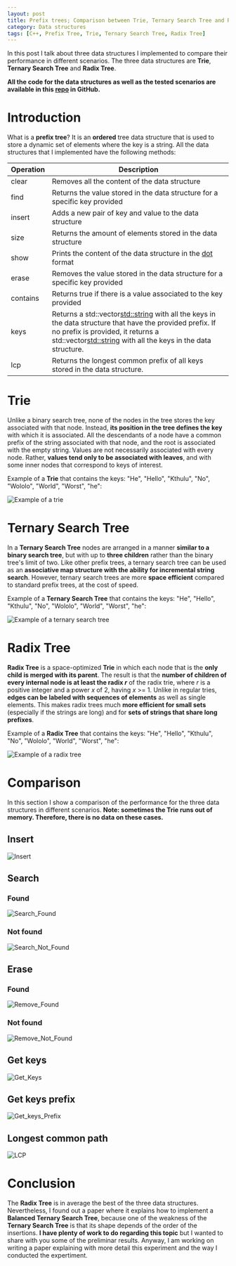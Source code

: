 ```yaml
---
layout: post
title: Prefix trees; Comparison between Trie, Ternary Search Tree and Radix Tree
category: Data structures
tags: [C++, Prefix Tree, Trie, Ternary Search Tree, Radix Tree]
---
```


In this post I talk about three data structures I implemented to compare their performance in different scenarios. The three data structures are **Trie**, **Ternary Search Tree** and **Radix Tree**.

**All the code for the data structures as well as the tested scenarios are available in this [repo](https://github.com/maitesin/tries.git) in GitHub.**


# Introduction

What is a **prefix tree**? It is an **ordered** tree data structure that is used to store a dynamic set of elements where the key is a string. All the data structures that I implemented have the following methods:

Operation|Description
---------|-----------
clear|Removes all the content of the data structure
find|Returns the value stored in the data structure for a specific key provided
insert|Adds a new pair of key and value to the data structure
size|Returns the amount of elements stored in the data structure
show|Prints the content of the data structure in the [dot](https://en.wikipedia.org/wiki/DOT_(graph_description_language)) format
erase|Removes the value stored in the data structure for a specific key provided
contains|Returns true if there is a value associated to the key provided
keys|Returns a std::vector<std::string> with all the keys in the data structure that have the provided prefix. If no prefix is provided, it returns a std::vector<std::string> with all the keys in the data structure.
lcp|Returns the longest common prefix of all keys stored in the data structure.


# Trie

Unlike a binary search tree, none of the nodes in the tree stores the key associated with that node. Instead, **its position in the tree defines the key** with which it is associated. All the descendants of a node have a common prefix of the string associated with that node, and the root is associated with the empty string. Values are not necessarily associated with every node. Rather, **values tend only to be associated with leaves**, and with some inner nodes that correspond to keys of interest.

Example of a **Trie** that contains the keys: "He", "Hello", "Kthulu", "No", "Wololo", "World", "Worst", "he":

![Example of a trie](https://raw.githubusercontent.com/maitesin/tries/master/trie/trie.png)


# Ternary Search Tree

In a **Ternary Search Tree** nodes are arranged in a manner **similar to a binary search tree**, but with up to **three children** rather than the binary tree's limit of two. Like other prefix trees, a ternary search tree can be used as an **associative map structure with the ability for incremental string search**. However, ternary search trees are more **space efficient** compared to standard prefix trees, at the cost of speed.

Example of a **Ternary Search Tree** that contains the keys: "He", "Hello", "Kthulu", "No", "Wololo", "World", "Worst", "he":

![Example of a ternary search tree](https://raw.githubusercontent.com/maitesin/tries/master/TST/tst.png)


# Radix Tree

**Radix Tree** is a space-optimized **Trie** in which each node that is the **only child is merged with its parent**. The result is that the **number of children of every internal node is at least the radix *r*** of the radix trie, where *r* is a positive integer and a power *x* of 2, having *x* >= 1. Unlike in regular tries, **edges can be labeled with sequences of elements** as well as single elements. This makes radix trees much **more efficient for small sets** (especially if the strings are long) and for **sets of strings that share long prefixes**.

Example of a **Radix Tree** that contains the keys: "He", "Hello", "Kthulu", "No", "Wololo", "World", "Worst", "he":

![Example of a radix tree](https://raw.githubusercontent.com/maitesin/tries/master/Radix_Tree/radix.png)


# Comparison

In this section I show a comparison of the performance for the three data structures in different scenarios. **Note: sometimes the Trie runs out of memory. Therefore, there is no data on these cases.**


## Insert

![Insert](http://maitesin.github.io//images/tries/insert_time_TTR.png)


## Search

### Found

![Search_Found](http://maitesin.github.io//images/tries/search_found_time_TTR.png)

### Not found

![Search_Not_Found](http://maitesin.github.io//images/tries/search_not_found_time_TTR.png)


## Erase

### Found

![Remove_Found](http://maitesin.github.io//images/tries/remove_found_time_TTR.png)

### Not found

![Remove_Not_Found](http://maitesin.github.io//images/tries/remove_not_found_time_TTR.png)


## Get keys

![Get_Keys](http://maitesin.github.io//images/tries/get_keys_time_TTR.png)


## Get keys prefix

![Get_keys_Prefix](http://maitesin.github.io//images/tries/get_keys_prefix_time_TTR.png)


## Longest common path

![LCP](http://maitesin.github.io//images/tries/lcp_time_TTR.png)


# Conclusion

The **Radix Tree** is in average the best of the three data structures. Nevertheless, I found out a paper where it explains how to implement a **Balanced Ternary Search Tree**, because one of the weakness of the **Ternary Search Tree** is that its shape depends of the order of the insertions. **I have plenty of work to do regarding this topic** but I wanted to share with you some of the preliminar results. Anyway, I am working on writing a paper explaining with more detail this experiment and the way I conducted the expertiment.
